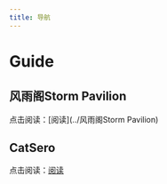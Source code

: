 ```yaml
---
title: 导航
---
```


# Guide

## 风雨阁Storm Pavilion

点击阅读：[阅读](../风雨阁Storm Pavilion)

## CatSero

点击阅读：[阅读](../CatSero)